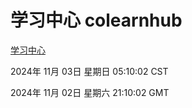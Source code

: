# 学习中心 colearnhub
[学习中心](http://219.139.197.74:56308/colearnhub/)

2024年 11月 03日 星期日 05:10:02 CST

2024年 11月 02日 星期六 21:10:02 GMT
